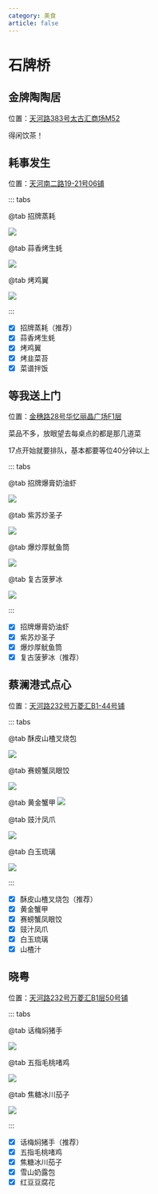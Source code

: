 ```yaml
---
category: 美食
article: false
---
```


# 石牌桥

## 金牌陶陶居

<span class="icon iconfont icon-locate"></span> 位置：<a href="https://ditu.amap.com/place/B0FFKBM4CQ" target="_blank">天河路383号太古汇商场M52</a>

得闲饮茶！

## 耗事发生

<span class="icon iconfont icon-locate"></span> 位置：<a href="https://ditu.amap.com/place/B0IRV5SRRG" target="_blank">天河南二路19-21号06铺</a>

::: tabs

@tab 招牌蒸耗

![](https://img.sherry4869.com/blog/life/food/guangzhou/th/spq/hsfs/img.jpg)

@tab 蒜香烤生蚝

![](https://img.sherry4869.com/blog/life/food/guangzhou/th/spq/hsfs/img_2.jpg)

@tab 烤鸡翼

![](https://img.sherry4869.com/blog/life/food/guangzhou/th/spq/hsfs/img_3.jpg)

:::

- [x] 招牌蒸耗（推荐）
- [x] 蒜香烤生蚝
- [x] 烤鸡翼
- [x] 烤韭菜苔
- [x] 菜谱拌饭

## 等我送上门

<span class="icon iconfont icon-locate"></span> 位置：<a href="https://ditu.amap.com/place/B0FFLM2917" target="_blank">金穗路28号华忆丽晶广场F1层</a>

菜品不多，放眼望去每桌点的都是那几道菜

17点开始就要排队，基本都要等位40分钟以上

::: tabs

@tab 招牌爆膏奶油虾

![](https://img.sherry4869.com/blog/life/food/guangzhou/th/spq/dwssm/img_2.jpg)

@tab 紫苏炒圣子

![](https://img.sherry4869.com/blog/life/food/guangzhou/th/spq/dwssm/img.jpg)

@tab 爆炒厚鱿鱼筒

![](https://img.sherry4869.com/blog/life/food/guangzhou/th/spq/dwssm/img_3.jpg)

@tab 复古菠萝冰

![](https://img.sherry4869.com/blog/life/food/guangzhou/th/spq/dwssm/img_4.jpg)

:::

- [x] 招牌爆膏奶油虾
- [x] 紫苏炒圣子
- [x] 爆炒厚鱿鱼筒
- [x] 复古菠萝冰（推荐）

## 蔡澜港式点心

<span class="icon iconfont icon-locate"></span> 位置：<a href="https://ditu.amap.com/place/B0J6GBF964" target="_blank">天河路232号万菱汇B1-44号铺</a>

::: tabs

@tab 酥皮山楂叉烧包

![](https://img.sherry4869.com/blog/life/food/guangzhou/th/spq/cl/img.jpg)

@tab 赛螃蟹凤眼饺

![](https://img.sherry4869.com/blog/life/food/guangzhou/th/spq/cl/img_2.jpg)

@tab 黄金蟹甲
![](https://img.sherry4869.com/blog/life/food/guangzhou/th/spq/cl/img_3.jpg)

@tab 豉汁凤爪

![](https://img.sherry4869.com/blog/life/food/guangzhou/th/spq/cl/img_4.jpg)

@tab 白玉琉璃

![](https://img.sherry4869.com/blog/life/food/guangzhou/th/spq/cl/img_5.jpg)

:::

- [x] 酥皮山楂叉烧包（推荐）
- [x] 黄金蟹甲
- [x] 赛螃蟹凤眼饺
- [x] 豉汁凤爪
- [x] 白玉琉璃
- [x] 山楂汁

## 晓粤

<span class="icon iconfont icon-locate"></span> 位置：<a href="https://ditu.amap.com/place/B0GKTSO2ZH" target="_blank">天河路232号万菱汇B1层50号铺</a>

::: tabs

@tab 话梅焖猪手

![](https://img.sherry4869.com/blog/life/food/guangzhou/th/spq/xy/img.jpg)

@tab 五指毛桃啫鸡

![](https://img.sherry4869.com/blog/life/food/guangzhou/th/spq/xy/img_2.jpg)

@tab 焦糖冰川茄子

![](https://img.sherry4869.com/blog/life/food/guangzhou/th/spq/xy/img_3.jpg)

:::

- [x] 话梅焖猪手（推荐）
- [x] 五指毛桃啫鸡
- [x] 焦糖冰川茄子
- [x] 雪山奶露包
- [x] 红豆豆腐花
